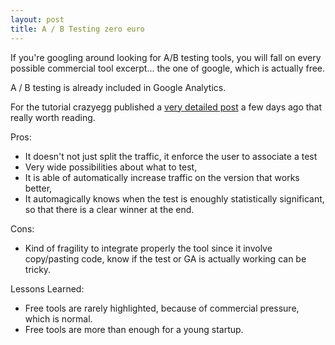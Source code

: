 ```yaml
---
layout: post
title: A / B Testing zero euro
---
```


If you're googling around looking for A/B testing tools, you will fall on every possible commercial tool excerpt... the one of google, which is actually free.

A / B testing is already included in Google Analytics.

For the tutorial crazyegg published a [very detailed post] a few days ago that really worth reading.

Pros:

* It doesn't not just split the traffic, it enforce the user to associate a test
* Very wide possibilities about what to test,
* It is able of automatically increase traffic on the version that works better,
* It automagically knows when the test is enoughly statistically significant, so that there is a clear winner at the end.

Cons:

* Kind of fragility to integrate properly the tool since it involve copy/pasting code, know if the test or GA is actually working can be tricky.


Lessons Learned:

* Free tools are rarely highlighted, because of commercial pressure, which is normal.
* Free tools are more than enough for a young startup.

[very detailed post]:http://blog.crazyegg.com/2015/06/02/ab-testing-google-analytics
